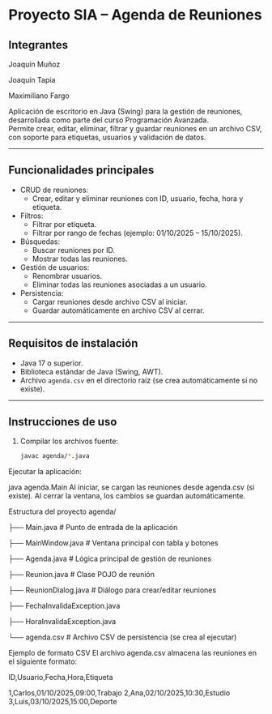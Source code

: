 # Proyecto SIA – Agenda de Reuniones

## Integrantes


Joaquín Muñoz


Joaquín Tapia


Maximiliano Fargo



Aplicación de escritorio en Java (Swing) para la gestión de reuniones, desarrollada como parte del curso Programación Avanzada.  
Permite crear, editar, eliminar, filtrar y guardar reuniones en un archivo CSV, con soporte para etiquetas, usuarios y validación de datos.

---

## Funcionalidades principales

- CRUD de reuniones:
  - Crear, editar y eliminar reuniones con ID, usuario, fecha, hora y etiqueta.
- Filtros:
  - Filtrar por etiqueta.
  - Filtrar por rango de fechas (ejemplo: 01/10/2025 – 15/10/2025).
- Búsquedas:
  - Buscar reuniones por ID.
  - Mostrar todas las reuniones.
- Gestión de usuarios:
  - Renombrar usuarios.
  - Eliminar todas las reuniones asociadas a un usuario.
- Persistencia:
  - Cargar reuniones desde archivo CSV al iniciar.
  - Guardar automáticamente en archivo CSV al cerrar.

---

## Requisitos de instalación

- Java 17 o superior.
- Biblioteca estándar de Java (Swing, AWT).
- Archivo `agenda.csv` en el directorio raíz (se crea automáticamente si no existe).

---

## Instrucciones de uso

1. Compilar los archivos fuente:

   ```bash
   javac agenda/*.java
Ejecutar la aplicación:

java agenda.Main
Al iniciar, se cargan las reuniones desde agenda.csv (si existe).
Al cerrar la ventana, los cambios se guardan automáticamente.

Estructura del proyecto
agenda/

 ├── Main.java                 # Punto de entrada de la aplicación

 ├── MainWindow.java           # Ventana principal con tabla y botones
 
 ├── Agenda.java               # Lógica principal de gestión de reuniones
 
 ├── Reunion.java              # Clase POJO de reunión
 
 ├── ReunionDialog.java        # Diálogo para crear/editar reuniones
 
 ├── FechaInvalidaException.java
 
 ├── HoraInvalidaException.java
 
 └── agenda.csv                # Archivo CSV de persistencia (se crea al ejecutar)
 
 
Ejemplo de formato CSV
El archivo agenda.csv almacena las reuniones en el siguiente formato:

ID,Usuario,Fecha,Hora,Etiqueta

1,Carlos,01/10/2025,09:00,Trabajo
2,Ana,02/10/2025,10:30,Estudio
3,Luis,03/10/2025,15:00,Deporte

